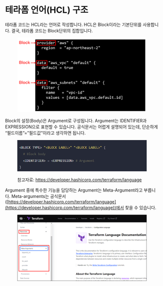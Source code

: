 # 테라폼 언어(HCL) 구조

테라폼 코드는 HCL라는 언어로 작성합니다. HCL은 Block이라는 기본단위를 사용합니다. 결국, 테라폼 코드는 Block단위의 집합입니다.

<figure><img src="../../.gitbook/assets/image (2).png" alt=""><figcaption></figcaption></figure>



Block의 설정(Body)은 Argument로 구성됩니다. Argument는 IDENTIFIER과 EXPRESSION으로 표현할 수 있습니다. 공식문서는 어렵게 설명되어 있는데, 단순하게 “필드이름”=”필드값”이라고 생각하면 됩니다.

<figure><img src="../../.gitbook/assets/image (5).png" alt=""><figcaption><p>참고자료: <a href="https://developer.hashicorp.com/terraform/language">https://developer.hashicorp.com/terraform/language</a></p></figcaption></figure>



Argument 중에 특수한 기능을 담당하는 Argument는 Meta-Argument라고 부릅니다. Meta-arguments는 공식문서([https://developer.hashicorp.com/terraform/language](https://developer.hashicorp.com/terraform/language))에서 찾을 수 있습니다.

<figure><img src="../../.gitbook/assets/image (20).png" alt=""><figcaption></figcaption></figure>
